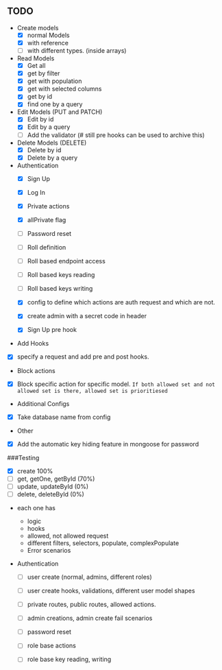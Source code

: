 TODO
--
- Create models
  - [x] normal Models
  - [x] with reference
  - [ ] with different types. (inside arrays)
  
- Read Models
  - [x] Get all
  - [x] get by filter
  - [x] get with population
  - [x] get with selected columns
  - [x] get by id
  - [x] find one by a query

- Edit Models (PUT and PATCH)
  - [x] Edit by id 
  - [x] Edit by a query
  - [ ] Add the validator (# still pre hooks can be used to archive this)

- Delete Models (DELETE)
  - [x] Delete by id 
  - [x] Delete by a query
  
- Authentication
  - [x] Sign Up
  - [x] Log In
  - [x] Private actions
  - [x] allPrivate flag
  - [ ] Password reset
  - [ ] Roll definition
  - [ ] Roll based endpoint access
  - [ ] Roll based keys reading
  - [ ] Roll based keys writing
  - [x] config to define which actions are auth request and which are not.
  - [x] create admin with a secret code in header
  - [x] Sign Up pre hook
  
  
 - Add Hooks
  - [x] specify a request and add pre and post hooks.
  
 - Block actions
  - [x] Block specific action for specific model. 
  ``If both allowed set and not allowed set is there, allowed set is prioritiesed``
  
 - Additional Configs
  - [x] Take database name from config
  
 - Other
  - [x] Add the automatic key hiding feature in mongoose for password

###Testing
- [x] create 100%
- [ ] get, getOne, getById (70%)
- [ ] update, updateById (0%)
- [ ] delete, deleteById (0%)
- each one has
    - logic
    - hooks
    - allowed, not allowed request
    - different filters, selectors, populate, complexPopulate
    - Error scenarios
    
- Authentication
    - [ ] user create (normal, admins, different roles)
    - [ ] user create hooks, validations, different user model shapes
    - [ ] private routes, public routes, allowed actions.
    - [ ] admin creations, admin create fail scenarios
    - [ ] password reset
    - [ ] role base actions
    - [ ] role base key reading, writing

